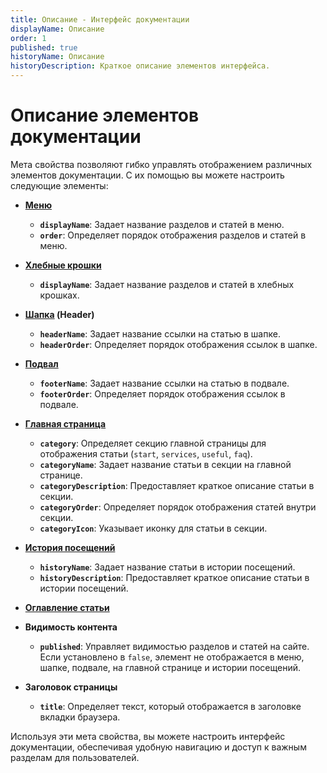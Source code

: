 ```yaml
---
title: Описание - Интерфейс документации
displayName: Описание
order: 1
published: true
historyName: Описание
historyDescription: Краткое описание элементов интерфейса.
---
```


# Описание элементов документации

Мета свойства позволяют гибко управлять отображением различных элементов документации. С их помощью вы можете настроить следующие элементы:

- **[Меню](/ru/documentation/markdown/interface/menu)**
  - **`displayName`**: Задает название разделов и статей в меню.
  - **`order`**: Определяет порядок отображения разделов и статей в меню.

- **[Хлебные крошки](/ru/documentation/markdown/interface/breadcrumbs)**
  - **`displayName`**: Задает название разделов и статей в хлебных крошках.

- **[Шапка](/ru/documentation/markdown/interface/header) (Header)**
  - **`headerName`**: Задает название ссылки на статью в шапке.
  - **`headerOrder`**: Определяет порядок отображения ссылок в шапке.

- **[Подвал](/ru/documentation/markdown/interface/footer)**
  - **`footerName`**: Задает название ссылки на статью в подвале.
  - **`footerOrder`**: Определяет порядок отображения ссылок в подвале.

- **[Главная страница](/ru/documentation/markdown/interface/main-page)**
  - **`category`**: Определяет секцию главной страницы для отображения статьи (`start`, `services`, `useful`, `faq`).
  - **`categoryName`**: Задает название статьи в секции на главной странице.
  - **`categoryDescription`**: Предоставляет краткое описание статьи в секции.
  - **`categoryOrder`**: Определяет порядок отображения статей внутри секции.
  - **`categoryIcon`**: Указывает иконку для статьи в секции.

- **[История посещений](/ru/documentation/markdown/interface/history)**
  - **`historyName`**: Задает название статьи в истории посещений.
  - **`historyDescription`**: Предоставляет краткое описание статьи в истории посещений.

- **[Оглавление статьи](/ru/documentation/markdown/interface/table-of-contents)**

- **Видимость контента**
  - **`published`**: Управляет видимостью разделов и статей на сайте. Если установлено в `false`, элемент не отображается в меню, шапке, подвале,
  на главной странице и истории посещений.

- **Заголовок страницы**
  - **`title`**: Определяет текст, который отображается в заголовке вкладки браузера.

Используя эти мета свойства, вы можете настроить интерфейс документации, обеспечивая удобную навигацию и доступ к важным разделам для пользователей.
